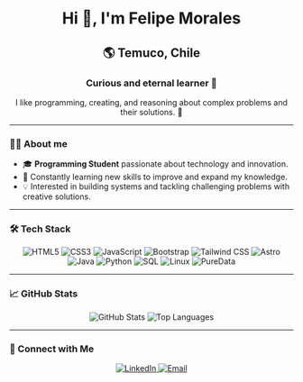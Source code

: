 <h1 align="center">Hi 👋, I'm Felipe Morales</h1>
<h2 align="center">🌎 Temuco, Chile</h2>
<h3 align="center">Curious and eternal learner 🌟</h3>
<p align="center">I like programming, creating, and reasoning about complex problems and their solutions. 🚀</p>

---

### 🧑‍💻 About me
- 🎓 **Programming Student** passionate about technology and innovation.
- 🌱 Constantly learning new skills to improve and expand my knowledge.
- 💡 Interested in building systems and tackling challenging problems with creative solutions.

---

### 🛠️ Tech Stack

<p align="center">
  <img src="https://img.shields.io/badge/HTML5-E34F26?style=for-the-badge&logo=html5&logoColor=white" alt="HTML5"/>
  <img src="https://img.shields.io/badge/CSS3-1572B6?style=for-the-badge&logo=css3&logoColor=white" alt="CSS3"/>
  <img src="https://img.shields.io/badge/JavaScript-F7DF1E?style=for-the-badge&logo=javascript&logoColor=black" alt="JavaScript"/>
  <img src="https://img.shields.io/badge/Bootstrap-7952B3?style=for-the-badge&logo=bootstrap&logoColor=white" alt="Bootstrap"/>
  <img src="https://img.shields.io/badge/TailwindCSS-06B6D4?style=for-the-badge&logo=tailwind-css&logoColor=white" alt="Tailwind CSS"/>
  <img src="https://img.shields.io/badge/Astro-FF5D01?style=for-the-badge&logo=astro&logoColor=white" alt="Astro"/>
  <img src="https://img.shields.io/badge/Java-007396?style=for-the-badge&logo=java&logoColor=white" alt="Java"/>
  <img src="https://img.shields.io/badge/Python-3776AB?style=for-the-badge&logo=python&logoColor=white" alt="Python"/>
  <img src="https://img.shields.io/badge/SQL-4479A1?style=for-the-badge&logo=sqlite&logoColor=white" alt="SQL"/>
  <img src="https://img.shields.io/badge/Linux-FCC624?style=for-the-badge&logo=linux&logoColor=black" alt="Linux"/>
  <img src="https://img.shields.io/badge/PureData-000000?style=for-the-badge&logo=puredata&logoColor=white" alt="PureData"/>
</p>

---

### 📈 GitHub Stats
<p align="center">
  <img src="https://github-readme-stats.vercel.app/api?username=felipeDev303&show_icons=true&theme=tokyonight" alt="GitHub Stats"/>
  <img src="https://github-readme-stats.vercel.app/api/top-langs/?username=felipeDev303&layout=compact&theme=tokyonight" alt="Top Languages"/>
</p>

---

### 🤝 Connect with Me
<p align="center">
  <a href="https://linkedin.com/in/felipe-morales](https://www.linkedin.com/in/felipe-morales-roa/" target="_blank">
    <img src="https://img.shields.io/badge/LinkedIn-0077B5?style=for-the-badge&logo=linkedin&logoColor=white" alt="LinkedIn"/>
  </a>
  <a href="mailto:felipemoralesroa@gmail.com">
    <img src="https://img.shields.io/badge/Email-D14836?style=for-the-badge&logo=gmail&logoColor=white" alt="Email"/>
  </a>
</p>





